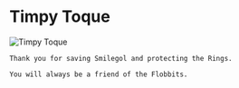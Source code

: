 # Timpy Toque

![Timpy Toque](/img/castle/timpytoque.png)

```
Thank you for saving Smilegol and protecting the Rings.

You will always be a friend of the Flobbits.
```